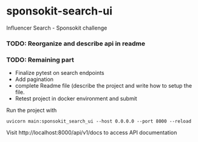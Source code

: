 # sponsokit-search-ui
Influencer Search - Sponsokit challenge

### TODO: Reorganize and describe api in readme

### TODO: Remaining part 
- Finalize pytest on search endpoints
- Add pagination
- complete Readme file (describe the project and write how to setup the file.
- Retest project in docker environment and submit

Run the project with

    uvicorn main:sponsokit_search_ui --host 0.0.0.0 --port 8000 --reload

Visit http://localhost:8000/api/v1/docs to access API documentation
